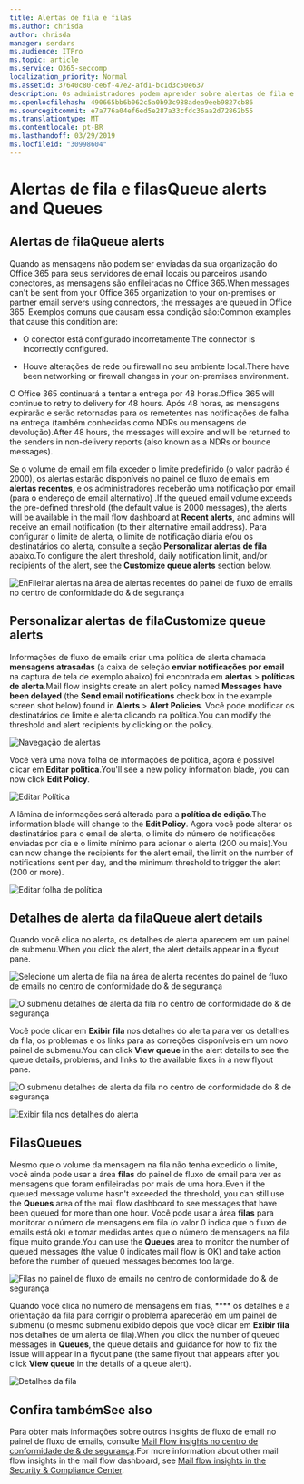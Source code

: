 ```yaml
---
title: Alertas de fila e filas
ms.author: chrisda
author: chrisda
manager: serdars
ms.audience: ITPro
ms.topic: article
ms.service: O365-seccomp
localization_priority: Normal
ms.assetid: 37640c80-ce6f-47e2-afd1-bc1d3c50e637
description: Os administradores podem aprender sobre alertas de fila e filas no painel de fluxo de emails no centro de conformidade do & de segurança.
ms.openlocfilehash: 490665bb6b062c5a0b93c988adea9eeb9827cb86
ms.sourcegitcommit: e7a776a04ef6ed5e287a33cfdc36aa2d72862b55
ms.translationtype: MT
ms.contentlocale: pt-BR
ms.lasthandoff: 03/29/2019
ms.locfileid: "30998604"
---
```

# <a name="queue-alerts-and-queues"></a><span data-ttu-id="3a36c-103">Alertas de fila e filas</span><span class="sxs-lookup"><span data-stu-id="3a36c-103">Queue alerts and Queues</span></span>

## <a name="queue-alerts"></a><span data-ttu-id="3a36c-104">Alertas de fila</span><span class="sxs-lookup"><span data-stu-id="3a36c-104">Queue alerts</span></span>

<span data-ttu-id="3a36c-105">Quando as mensagens não podem ser enviadas da sua organização do Office 365 para seus servidores de email locais ou parceiros usando conectores, as mensagens são enfileiradas no Office 365.</span><span class="sxs-lookup"><span data-stu-id="3a36c-105">When messages can't be sent from your Office 365 organization to your on-premises or partner email servers using connectors, the messages are queued in Office 365.</span></span> <span data-ttu-id="3a36c-106">Exemplos comuns que causam essa condição são:</span><span class="sxs-lookup"><span data-stu-id="3a36c-106">Common examples that cause this condition are:</span></span>

- <span data-ttu-id="3a36c-107">O conector está configurado incorretamente.</span><span class="sxs-lookup"><span data-stu-id="3a36c-107">The connector is incorrectly configured.</span></span>

- <span data-ttu-id="3a36c-108">Houve alterações de rede ou firewall no seu ambiente local.</span><span class="sxs-lookup"><span data-stu-id="3a36c-108">There have been networking or firewall changes in your on-premises environment.</span></span>

<span data-ttu-id="3a36c-109">O Office 365 continuará a tentar a entrega por 48 horas.</span><span class="sxs-lookup"><span data-stu-id="3a36c-109">Office 365 will continue to retry to delivery for 48 hours.</span></span> <span data-ttu-id="3a36c-110">Após 48 horas, as mensagens expirarão e serão retornadas para os remetentes nas notificações de falha na entrega (também conhecidas como NDRs ou mensagens de devolução).</span><span class="sxs-lookup"><span data-stu-id="3a36c-110">After 48 hours, the messages will expire and will be returned to the senders in non-delivery reports (also known as a NDRs or bounce messages).</span></span>

<span data-ttu-id="3a36c-111">Se o volume de email em fila exceder o limite predefinido (o valor padrão é 2000), os alertas estarão disponíveis no painel de fluxo de emails em **alertas recentes**, e os administradores receberão uma notificação por email (para o endereço de email alternativo) .</span><span class="sxs-lookup"><span data-stu-id="3a36c-111">If the queued email volume exceeds the pre-defined threshold (the default value is 2000 messages), the alerts will be available in the mail flow dashboard at **Recent alerts**, and admins will receive an email notification (to their alternative email address).</span></span> <span data-ttu-id="3a36c-112">Para configurar o limite de alerta, o limite de notificação diária e/ou os destinatários do alerta, consulte a seção **Personalizar alertas de fila** abaixo.</span><span class="sxs-lookup"><span data-stu-id="3a36c-112">To configure the alert threshold, daily notification limit, and/or recipients of the alert, see the **Customize queue alerts** section below.</span></span>

![EnFileirar alertas na área de alertas recentes do painel de fluxo de emails no centro de conformidade do & de segurança](media/5fc4a51c-6118-4270-960b-c6b176ef94ae.png)

## <a name="customize-queue-alerts"></a><span data-ttu-id="3a36c-114">Personalizar alertas de fila</span><span class="sxs-lookup"><span data-stu-id="3a36c-114">Customize queue alerts</span></span>

<span data-ttu-id="3a36c-115">Informações de fluxo de emails criar uma política de alerta chamada **mensagens atrasadas** (a caixa de seleção **enviar notificações por email** na captura de tela de exemplo abaixo) foi encontrada em **alertas** \> **políticas de alerta**.</span><span class="sxs-lookup"><span data-stu-id="3a36c-115">Mail flow insights create an alert policy named **Messages have been delayed** (the **Send email notifications** check box in the example screen shot below) found in **Alerts** \> **Alert Policies**.</span></span> <span data-ttu-id="3a36c-116">Você pode modificar os destinatários de limite e alerta clicando na política.</span><span class="sxs-lookup"><span data-stu-id="3a36c-116">You can modify the threshold and alert recipients by clicking on the policy.</span></span>

![Navegação de alertas](media/efb95976-9e0b-484e-a2fd-093c5bc7a40f.png)

<span data-ttu-id="3a36c-118">Você verá uma nova folha de informações de política, agora é possível clicar em **Editar política**.</span><span class="sxs-lookup"><span data-stu-id="3a36c-118">You'll see a new policy information blade, you can now click **Edit Policy**.</span></span>

![Editar Política ](media/ed2aceae-3ee2-4849-a17e-87915987a7dd.png)

<span data-ttu-id="3a36c-120">A lâmina de informações será alterada para a **política de edição**.</span><span class="sxs-lookup"><span data-stu-id="3a36c-120">The information blade will change to the **Edit Policy**.</span></span> <span data-ttu-id="3a36c-121">Agora você pode alterar os destinatários para o email de alerta, o limite do número de notificações enviadas por dia e o limite mínimo para acionar o alerta (200 ou mais).</span><span class="sxs-lookup"><span data-stu-id="3a36c-121">You can now change the recipients for the alert email, the limit on the number of notifications sent per day, and the minimum threshold to trigger the alert (200 or more).</span></span>

![Editar folha de política](media/c657cc74-7867-474c-b2c9-dc478449f990.png)

## <a name="queue-alert-details"></a><span data-ttu-id="3a36c-123">Detalhes de alerta da fila</span><span class="sxs-lookup"><span data-stu-id="3a36c-123">Queue alert details</span></span>

<span data-ttu-id="3a36c-124">Quando você clica no alerta, os detalhes de alerta aparecem em um painel de submenu.</span><span class="sxs-lookup"><span data-stu-id="3a36c-124">When you click the alert, the alert details appear in a flyout pane.</span></span>

![Selecione um alerta de fila na área de alerta recentes do painel de fluxo de emails no centro de conformidade do & de segurança](media/1f6b0e96-5b2c-41ef-9684-9d813b3fabe6.png)

![O submenu detalhes de alerta da fila no centro de conformidade do & de segurança](media/105c8fff-912f-4763-8806-2740ebdecd4b.png)

<span data-ttu-id="3a36c-127">Você pode clicar em **Exibir fila** nos detalhes do alerta para ver os detalhes da fila, os problemas e os links para as correções disponíveis em um novo painel de submenu.</span><span class="sxs-lookup"><span data-stu-id="3a36c-127">You can click **View queue** in the alert details to see the queue details, problems, and links to the available fixes in a new flyout pane.</span></span>

![O submenu detalhes de alerta da fila no centro de conformidade do & de segurança](media/8ff60955-55ef-4f32-a966-85e02cb608d1.png)

![Exibir fila nos detalhes do alerta](media/4eb088fe-5dd9-4bf4-b959-c1bb2545c515.png)

## <a name="queues"></a><span data-ttu-id="3a36c-130">Filas</span><span class="sxs-lookup"><span data-stu-id="3a36c-130">Queues</span></span>

<span data-ttu-id="3a36c-131">Mesmo que o volume da mensagem na fila não tenha excedido o limite, você ainda pode usar a área **filas** do painel de fluxo de email para ver as mensagens que foram enfileiradas por mais de uma hora.</span><span class="sxs-lookup"><span data-stu-id="3a36c-131">Even if the queued message volume hasn't exceeded the threshold, you can still use the **Queues** area of the mail flow dashboard to see messages that have been queued for more than one hour.</span></span> <span data-ttu-id="3a36c-132">Você pode usar a área **filas** para monitorar o número de mensagens em fila (o valor 0 indica que o fluxo de emails está ok) e tomar medidas antes que o número de mensagens na fila fique muito grande.</span><span class="sxs-lookup"><span data-stu-id="3a36c-132">You can use the **Queues** area to monitor the number of queued messages (the value 0 indicates mail flow is OK) and take action before the number of queued messages becomes too large.</span></span>

![Filas no painel de fluxo de emails no centro de conformidade do & de segurança](media/0ef6e2ef-dd22-4363-9d4a-b20a00babc9f.png)

<span data-ttu-id="3a36c-134">Quando você clica no número de mensagens em filas, \*\*\*\* os detalhes e a orientação da fila para corrigir o problema aparecerão em um painel de submenu (o mesmo submenu exibido depois que você clicar em **Exibir fila** nos detalhes de um alerta de fila).</span><span class="sxs-lookup"><span data-stu-id="3a36c-134">When you click the number of queued messages in **Queues**, the queue details and guidance for how to fix the issue will appear in a flyout pane (the same flyout that appears after you click **View queue** in the details of a queue alert).</span></span>

![Detalhes da fila](media/4eb088fe-5dd9-4bf4-b959-c1bb2545c515.png)

## <a name="see-also"></a><span data-ttu-id="3a36c-136">Confira também</span><span class="sxs-lookup"><span data-stu-id="3a36c-136">See also</span></span>

<span data-ttu-id="3a36c-137">Para obter mais informações sobre outros insights de fluxo de email no painel de fluxo de emails, consulte [Mail Flow insights no centro de conformidade de & de segurança](mail-flow-insights.md).</span><span class="sxs-lookup"><span data-stu-id="3a36c-137">For more information about other mail flow insights in the mail flow dashboard, see [Mail flow insights in the Security & Compliance Center](mail-flow-insights.md).</span></span>
